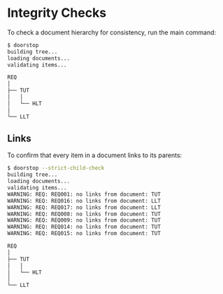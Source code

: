 # Integrity Checks

To check a document hierarchy for consistency, run the main command:

```sh
$ doorstop
building tree...
loading documents...
validating items...

REQ
│
├── TUT
│   │
│   └── HLT
│
└── LLT
```

## Links

To confirm that every item in a document links to its parents:

```sh
$ doorstop --strict-child-check
building tree...
loading documents...
validating items...
WARNING: REQ: REQ001: no links from document: TUT
WARNING: REQ: REQ016: no links from document: LLT
WARNING: REQ: REQ017: no links from document: LLT
WARNING: REQ: REQ008: no links from document: TUT
WARNING: REQ: REQ009: no links from document: TUT
WARNING: REQ: REQ014: no links from document: TUT
WARNING: REQ: REQ015: no links from document: TUT

REQ
│
├── TUT
│   │
│   └── HLT
│
└── LLT
```
